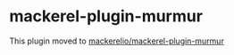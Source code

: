 mackerel-plugin-murmur
======================

This plugin moved to [mackerelio/mackerel-plugin-murmur][url]

[url]: https://github.com/mackerelio/mackerel-plugin-murmur
